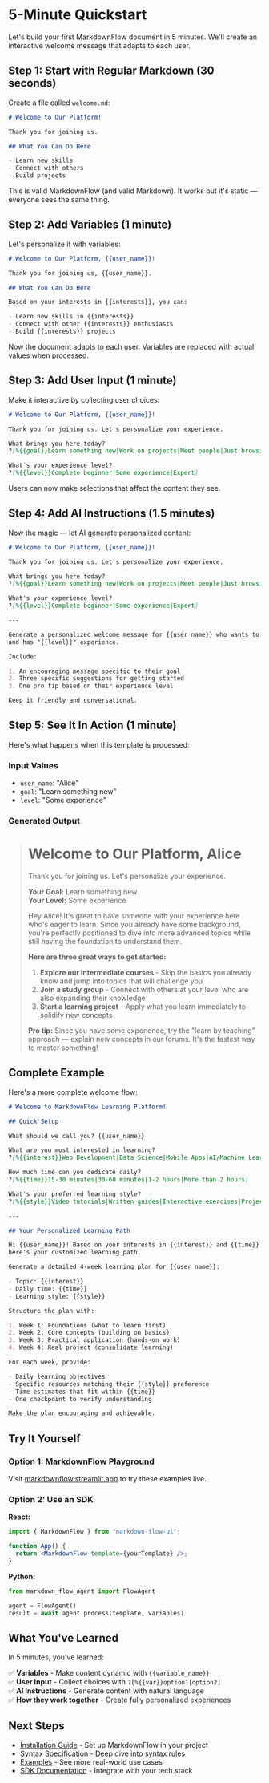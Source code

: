 # 5-Minute Quickstart

Let's build your first MarkdownFlow document in 5 minutes. We'll create an interactive welcome message that adapts to each user.

## Step 1: Start with Regular Markdown (30 seconds)

Create a file called `welcome.md`:

```markdown
# Welcome to Our Platform!

Thank you for joining us.

## What You Can Do Here

- Learn new skills
- Connect with others
- Build projects
```

This is valid MarkdownFlow (and valid Markdown). It works but it's static — everyone sees the same thing.

## Step 2: Add Variables (1 minute)

Let's personalize it with variables:

```markdown
# Welcome to Our Platform, {{user_name}}!

Thank you for joining us, {{user_name}}.

## What You Can Do Here

Based on your interests in {{interests}}, you can:

- Learn new skills in {{interests}}
- Connect with other {{interests}} enthusiasts
- Build {{interests}} projects
```

Now the document adapts to each user. Variables are replaced with actual values when processed.

## Step 3: Add User Input (1 minute)

Make it interactive by collecting user choices:

```markdown
# Welcome to Our Platform, {{user_name}}!

Thank you for joining us. Let's personalize your experience.

What brings you here today?
?[%{{goal}}Learn something new|Work on projects|Meet people|Just browsing]

What's your experience level?
?[%{{level}}Complete beginner|Some experience|Expert]
```

Users can now make selections that affect the content they see.

## Step 4: Add AI Instructions (1.5 minutes)

Now the magic — let AI generate personalized content:

```markdown
# Welcome to Our Platform, {{user_name}}!

Thank you for joining us. Let's personalize your experience.

What brings you here today?
?[%{{goal}}Learn something new|Work on projects|Meet people|Just browsing]

What's your experience level?
?[%{{level}}Complete beginner|Some experience|Expert]

---

Generate a personalized welcome message for {{user_name}} who wants to "{{goal}}"
and has "{{level}}" experience.

Include:

1. An encouraging message specific to their goal
2. Three specific suggestions for getting started
3. One pro tip based on their experience level

Keep it friendly and conversational.
```

## Step 5: See It In Action (1 minute)

Here's what happens when this template is processed:

### Input Values

- `user_name`: "Alice"
- `goal`: "Learn something new"
- `level`: "Some experience"

### Generated Output

> # Welcome to Our Platform, Alice
>
> Thank you for joining us. Let's personalize your experience.
>
> **Your Goal:** Learn something new  
> **Your Level:** Some experience
>
> Hey Alice! It's great to have someone with your experience here who's eager to learn. Since you already have some background, you're perfectly positioned to dive into more advanced topics while still having the foundation to understand them.
>
> **Here are three great ways to get started:**
>
> 1. **Explore our intermediate courses** - Skip the basics you already know and jump into topics that will challenge you
> 2. **Join a study group** - Connect with others at your level who are also expanding their knowledge
> 3. **Start a learning project** - Apply what you learn immediately to solidify new concepts
>
> **Pro tip:** Since you have some experience, try the "learn by teaching" approach — explain new concepts in our forums. It's the fastest way to master something!

## Complete Example

Here's a more complete welcome flow:

```markdown
# Welcome to MarkdownFlow Learning Platform!

## Quick Setup

What should we call you? {{user_name}}

What are you most interested in learning?
?[%{{interest}}Web Development|Data Science|Mobile Apps|AI/Machine Learning|Other]

How much time can you dedicate daily?
?[%{{time}}15-30 minutes|30-60 minutes|1-2 hours|More than 2 hours]

What's your preferred learning style?
?[%{{style}}Video tutorials|Written guides|Interactive exercises|Projects]

---

## Your Personalized Learning Path

Hi {{user_name}}! Based on your interests in {{interest}} and {{time}} daily availability,
here's your customized learning path.

Generate a detailed 4-week learning plan for {{user_name}}:

- Topic: {{interest}}
- Daily time: {{time}}
- Learning style: {{style}}

Structure the plan with:

1. Week 1: Foundations (what to learn first)
2. Week 2: Core concepts (building on basics)
3. Week 3: Practical application (hands-on work)
4. Week 4: Real project (consolidate learning)

For each week, provide:

- Daily learning objectives
- Specific resources matching their {{style}} preference
- Time estimates that fit within {{time}}
- One checkpoint to verify understanding

Make the plan encouraging and achievable.
```

## Try It Yourself

### Option 1: MarkdownFlow Playground

Visit [markdownflow.streamlit.app](https://markdownflow.streamlit.app) to try these examples live.

### Option 2: Use an SDK

**React:**

```jsx
import { MarkdownFlow } from "markdown-flow-ui";

function App() {
  return <MarkdownFlow template={yourTemplate} />;
}
```

**Python:**

```python
from markdown_flow_agent import FlowAgent

agent = FlowAgent()
result = await agent.process(template, variables)
```

## What You've Learned

In 5 minutes, you've learned:

✅ **Variables** - Make content dynamic with `{{variable_name}}`  
✅ **User Input** - Collect choices with `?[%{{var}}option1|option2]`  
✅ **AI Instructions** - Generate content with natural language  
✅ **How they work together** - Create fully personalized experiences

## Next Steps

- [Installation Guide](installation.md) - Set up MarkdownFlow in your project
- [Syntax Specification](../specification/index.md) - Deep dive into syntax rules
- [Examples](../examples/index.md) - See more real-world use cases
- [SDK Documentation](../sdks/index.md) - Integrate with your tech stack
